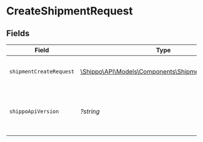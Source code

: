 # CreateShipmentRequest


## Fields

| Field                                                                                                   | Type                                                                                                    | Required                                                                                                | Description                                                                                             | Example                                                                                                 |
| ------------------------------------------------------------------------------------------------------- | ------------------------------------------------------------------------------------------------------- | ------------------------------------------------------------------------------------------------------- | ------------------------------------------------------------------------------------------------------- | ------------------------------------------------------------------------------------------------------- |
| `shipmentCreateRequest`                                                                                 | [\Shippo\API\Models\Components\ShipmentCreateRequest](../../Models/Components/ShipmentCreateRequest.md) | :heavy_check_mark:                                                                                      | Shipment details and contact info.                                                                      |                                                                                                         |
| `shippoApiVersion`                                                                                      | *?string*                                                                                               | :heavy_minus_sign:                                                                                      | String used to pick a non-default API version to use                                                    | 2018-02-08                                                                                              |